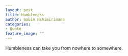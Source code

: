 ```yaml
---
layout: post
title: Humbleness
author: Gabin Nshimirimana
categories:
- Quote
feature_image: ""
---
```

Humbleness can take you from nowhere to somewhere.
